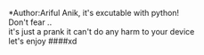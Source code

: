 *Author:Ariful Anik,
it's excutable with python!</br>
Don't fear ..</br>
it's just a prank it can't do any harm to your device</br>
let's enjoy ####xd 

